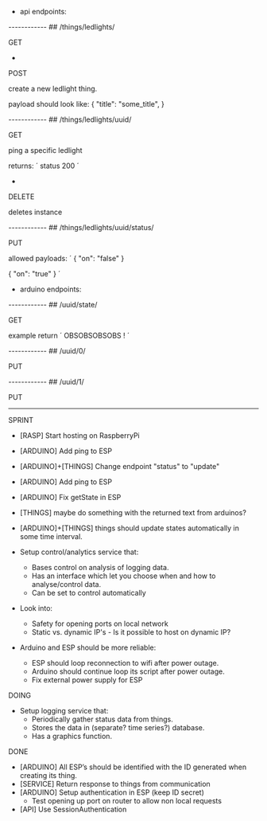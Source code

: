 * api endpoints:

------------ ## /things/ledlights/

GET

-

POST

create a new ledlight thing.

payload should look like:
{
	"title": "some_title",
}

------------ ## /things/ledlights/uuid/

GET

ping a specific ledlight

returns:
´
status 200
´

-

DELETE

deletes instance

------------ ## /things/ledlights/uuid/status/ 

PUT

allowed payloads:
´
{
	"on": "false"
}

{
	"on": "true"
}
´

* arduino endpoints:

------------ ## /uuid/state/

GET

example return
´
OBSOBSOBSOBS !
´

------------ ## /uuid/0/

PUT

------------ ## /uuid/1/

PUT

--------------------------------------------------------------------------------

SPRINT

* [RASP] Start hosting on RaspberryPi
* [ARDUINO] Add ping to ESP
* [ARDUINO]+[THINGS] Change endpoint "status" to "update"
* [ARDUINO] Add ping to ESP
* [ARDUINO] Fix getState in ESP
* [THINGS] maybe do something with the returned text from arduinos?
* [ARDUINO]+[THINGS] things should update states automatically in some time interval.

* Setup control/analytics service that:
    * Bases control on analysis of logging data.
    * Has an interface which let you choose when and how to analyse/control data.
    * Can be set to control automatically
* Look into:
	* Safety for opening ports on local network
	* Static vs. dynamic IP's - Is it possible to host on dynamic IP?
* Arduino and ESP should be more reliable:
	* ESP should loop reconnection to wifi after power outage.
	* Arduino should continue loop its script after power outage.
	* Fix external power supply for ESP

DOING

* Setup logging service that:
    * Periodically gather status data from things.
    * Stores the data in (separate? time series?) database.
    * Has a graphics function.

DONE

* [ARDUINO] All ESP’s should be identified with the ID generated when creating its thing.
* [SERVICE] Return response to things from communication
* [ARDUINO] Setup authentication in ESP (keep ID secret)
    * Test opening up port on router to allow non local requests
* [API] Use SessionAuthentication

